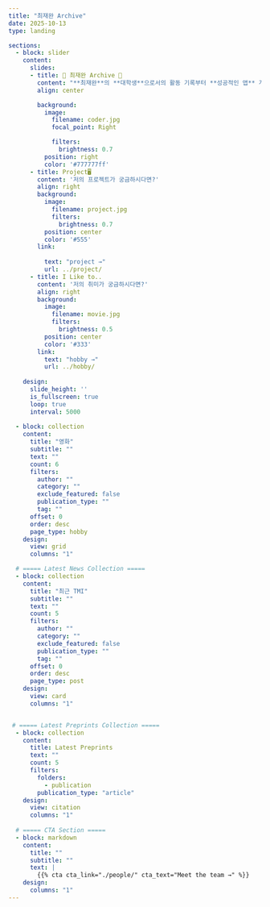 ```yaml
---
title: "최재완 Archive"
date: 2025-10-13
type: landing

sections:
  - block: slider
    content:
      slides:
      - title: 👋 최재완 Archive 👋
        content: "**최재완**의 **대학생**으로서의 활동 기록부터 **성공적인 앱** 개발까지의 성장과정을 담은 페이지 입니다."
        align: center

        background:
          image:
            filename: coder.jpg
            focal_point: Right

            filters:
              brightness: 0.7
          position: right
          color: '#777777ff'
      - title: Project🖥️
        content: '저의 프로젝트가 궁금하시다면?'
        align: right
        background:
          image:
            filename: project.jpg
            filters:
              brightness: 0.7
          position: center
          color: '#555'
        link:
          
          text: "project →"
          url: ../project/
      - title: I Like to..
        content: '저의 취미가 궁금하시다면?'
        align: right
        background:
          image:
            filename: movie.jpg
            filters:
              brightness: 0.5
          position: center
          color: '#333'
        link:
          text: "hobby →"
          url: ../hobby/
    
    design:
      slide_height: ''
      is_fullscreen: true
      loop: true
      interval: 5000
 
  - block: collection
    content:
      title: "영화"
      subtitle: ""
      text: ""
      count: 6
      filters:
        author: ""
        category: ""
        exclude_featured: false
        publication_type: ""
        tag: ""
      offset: 0
      order: desc
      page_type: hobby
    design:
      view: grid
      columns: "1"

  # ===== Latest News Collection =====
  - block: collection
    content:
      title: "최근 TMI"
      subtitle: ""
      text: ""
      count: 5
      filters:
        author: ""
        category: ""
        exclude_featured: false
        publication_type: ""
        tag: ""
      offset: 0
      order: desc
      page_type: post
    design:
      view: card
      columns: "1"


 # ===== Latest Preprints Collection =====
  - block: collection
    content:
      title: Latest Preprints
      text: ""
      count: 5
      filters:
        folders:
          - publication
        publication_type: "article"
    design:
      view: citation
      columns: "1"
    
  # ===== CTA Section =====
  - block: markdown
    content:
      title: ""
      subtitle: ""
      text: |
        {{% cta cta_link="./people/" cta_text="Meet the team →" %}}
    design:
      columns: "1"
---
```

